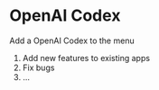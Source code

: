 # OpenAI Codex

Add a OpenAI Codex to the menu

1. Add new features to existing apps
2. Fix bugs
3. ...
